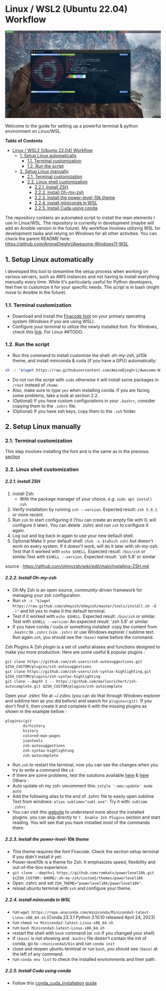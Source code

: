 Linux / WSL2 (Ubuntu 22.04) Workflow
==================
![Windows WSL Terminal](../images/windows_wsl_terminal.png)

Welcome to the guide for setting up a powerful terminal & python environment on Linux/WSL.

**Table of Contents**
<!-- TOC -->
* [Linux / WSL2 (Ubuntu 22.04) Workflow](#linux--wsl2-ubuntu-2204-workflow)
  * [1. Setup Linux automatically](#1-setup-linux-automatically)
    * [1.1. Terminal customization](#11-terminal-customization)
    * [1.2. Run the script](#12-run-the-script)
  * [2. Setup Linux manually](#2-setup-linux-manually)
    * [2.1. Terminal customization](#21-terminal-customization)
    * [2.2. Linux shell customization](#22-linux-shell-customization)
        * [2.2.1. Install ZSH](#221-install-zsh)
        * [2.2.2. Install Oh-my-zsh](#222-install-oh-my-zsh)
        * [2.2.3. Install the power-level-10k theme](#223-install-the-power-level-10k-theme)
        * [2.2.4. install miniconda in WSL](#224-install-miniconda-in-wsl)
        * [2.2.5. Install Cuda using conda](#225-install-cuda-using-conda)
<!-- TOC -->

The repository contains an automated script to install the main elements I use in Linux/WSL. The repository is currently in development (maybe will add an Ansible version in the future).
My workflow involves utilizing WSL for development tasks and relying on Windows for all other activities. You can check the parent README here: https://github.com/AmineDjeghri/Awesome-Windows11-WSL


## 1. Setup Linux automatically
I developed this tool to streamline the setup process when working on various servers, such as AWS instances and not having to install everything manually every time.
While it's particularly useful for Python developers, feel free to customize it for your specific needs. The script is in bash (might move to Ansible in the future).

### 1.1. Terminal customization
- Download and install the [Firacode font](https://github.com/ryanoasis/nerd-fonts/releases/download/v3.1.1/FiraCode.zip) on your primary operating system (Windows if you are using WSL).
- Configure your terminal to utilize the newly installed font. For Windows, check this [link](../windows_workflow/README.md#232-inswindows-terminalins). For Linux ##TODO.
### 1.2. Run the script
- Run this command to install customize the shell: oh-my-zsh, pl10k theme, and install miniconda & cuda (if you have a GPU) automatically:
```bash
sh -c "$(wget https://raw.githubusercontent.com/AmineDjeghri/Awesome-Windows11-WSL-Linux/master/unix_workflow/auto_linux_setup.sh -O -)"
```
- Do not run the script with `sudo` otherwise it will install some packages in `/root` instead of `/home`.
- Also, make sure to type `yes` when installing conda. If you are facing some problems, take a look at section 2.2.
- (Optional) If you have custom configurations in your `.bashrc`, consider copying them to the `.zshrc` file.
- (Optional) If you have ssh keys, copy them to the `.ssh` folder.

## 2. Setup Linux manually

### 2.1. Terminal customization
This step involves installing the font and is the same as in the previous [section](#11-terminal-customization)
### 2.2. Linux shell customization
##### 2.2.1. Install ZSH
1. install Zsh:
   - With the package manager of your choice, _e.g._ `sudo apt install zsh`
2. Verify installation by running `zsh --version`. Expected result: `zsh 5.8.1` or more recent.
3. Run `zsh` to start configuring it (You can create an empty file with 0, will configure it later). You can delete .zshrc and run `zsh` to configure
   it again.
4. Log out and log back in again to use your new default shell.
5. Optional:Make it your default shell: `chsh -s $(which zsh)` but doesn't work on every system. If it doesn't work, will do it later with oh-my-zsh. Test that it worked with `echo $SHELL`. Expected result: `/bin/zsh` or similar.Test with `$SHELL --version`. Expected result: 'zsh 5.8' or similar

source : https://github.com/ohmyzsh/wiki/edit/main/Installing-ZSH.md

##### 2.2.2. Install Oh-my-zsh
- Oh My Zsh is an open source, community-driven framework for managing your zsh configuration.
- Run `sh -c "$(wget https://raw.github.com/ohmyzsh/ohmyzsh/master/tools/install.sh -O -)"` and hit yes to make it the default terminal.
- Test if it worked with `echo $SHELL`. Expected result: `/bin/zsh` or similar. Test with `$SHELL --version`: An expected result: 'zsh 5.8' or similar
- If you have conda / cuda or something installed: copy the content from `.bashrc` to `.zshrc` (`vim .zshrc` or use Windows explorer / sublime text. Run again `zsh`, you should see the `(base)` name before the command.

Zsh Plugins
A Zsh plugin is a set of useful aliases and functions designed to make you more productive. Here are some useful & popular plugins :

```
git clone https://github.com/zsh-users/zsh-autosuggestions.git $ZSH_CUSTOM/plugins/zsh-autosuggestions
git clone https://github.com/zsh-users/zsh-syntax-highlighting.git $ZSH_CUSTOM/plugins/zsh-syntax-highlighting
git clone --depth 1 -- https://github.com/marlonrichert/zsh-autocomplete.git $ZSH_CUSTOM/plugins/zsh-autocomplete
```

Open your .zshrc file at ~/.zshrc (you can do that through Windows explorer and sublime text as you did before) and search for `plugins=(git)`.
If you don't find it, then create it and complete it with the missing plugins as shown in the example bellow :
```
plugins=(git
        dirhistory
        history
        colored-man-pages
        jsontools
        zsh-autosuggestions
        zsh-syntax-highlighting
        zsh-autocomplete
```
- Run `zsh` to restart the terminal, now you can see the changes when you try to write a command like `cd`
- If there are some problems, test the solutions available [here](https://stackoverflow.com/a/37175174/8354747) & [here](https://stackoverflow.com/a/36994356/8354747)
Others :
- Auto update oh my zsh: uncomment this: `zstyle ':omz:update' mode auto`
- Add the following alias to the end of .zshrc file to easily open sublime Text from windows: `alias sublime="subl.exe"`. Try it with: `sublime .zshrc`
- You can visit this [website](https://www.linkedin.com/pulse/how-install-start-using-oh-my-zsh-boost-your-mantas-levinas/?trk=pulse-article_more-articles_related-content-card) to understand more about the installed plugins. you can skip directly to `7. Enable Zsh Plugins` section and start reading. You will see that you have installed most of the commands there.

##### 2.2.3. Install the power-level-10k theme
- This theme requires the font Firacode. Check the section setup terminal if you didn't install it yet.
- Power-level10k is a theme for Zsh. It emphasizes speed, flexibility and out-of-the-box experience.
- `git clone --depth=1 https://github.com/romkatv/powerlevel10k.git ${ZSH_CUSTOM:-$HOME/.oh-my-zsh/custom}/themes/powerlevel10k`
- Open .zshrc and set `ZSH_THEME="powerlevel10k/powerlevel10k"`.
- reload ubuntu terminal with `zsh` and configure your theme.

##### 2.2.4. install miniconda in WSL
 - run `wget https://repo.anaconda.com/miniconda/Miniconda3-latest-Linux-x86_64.sh` (Conda 23.3.1 Python 3.10.10 released April 24, 2023)
 - run `chmod +x Miniconda3-latest-Linux-x86_64.sh`
 - run `bash Miniconda3-latest-Linux-x86_64.sh`
 - restart the shell with `bash` command (or `zsh` if you changed your shell)
 - if `(base)` is not showing and `.bachrc` file doesn't contain the init of conda, go to `~/miniconda3/bin` and run `conda init`
 - close and reopen ubuntu terminal or run `bash`, you should see `(base)` at the left of any command.
 - run `conda env list` to check the installed environments and their path.

##### 2.2.5. Install Cuda using conda
- Follow this [conda_cuda_installation guide](1_cuda_pytorch_install.md)
